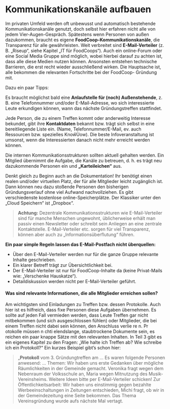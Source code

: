 # Kommunikationskanäle aufbauen

Im privaten Umfeld werden oft unbewusst und automatisch
bestehende Kommunikationskanäle genutzt, doch selbst hier
erfahren nicht alle von jedem Vier-Augen-Gespräch.
Spätestens wenn Personen von außen dazukommen,
braucht es eigene **FoodCoop-Kommunikationskanäle**, die
Transparenz für alle gewährleisten.
Weit verbreitet sind **E-Mail-Verteiler** (z. B. „Riseup“, siehe
Kapitel „IT für FoodCoops“). Auch ein online-Forum oder
eine Social Media Gruppe sind möglich, wobei hierbei darauf
zu achten ist, dass alle diese Medien nutzen können.
Ansonsten entstehen technische Barrieren, die erst recht
wieder ausschließend wirken. Die Hauptsache ist, alle
bekommen die relevanten Fortschritte bei der FoodCoop-
Gründung mit.

Dazu ein paar Tipps:

Es braucht möglichst bald eine **Anlaufstelle für (noch)
Außenstehende**, z. B. eine Telefonnummer und/oder
E-Mail-Adresse, wo sich interessierte Leute erkundigen
können, wann das nächste Gründungstreffen stattfindet.

Jede Person, die zu einem Treffen kommt oder anderweitig
Interesse bekundet, gibt ihre **Kontaktdaten** bekannt bzw.
trägt sich selbst in eine bereitliegende Liste ein. (Name,
Telefonnummer/E-Mail, ev. auch Ressourcen bzw. spezielles
Know҇Ùow). Die beste Infoveranstaltung ist umsonst, wenn
die Interessierten danach nicht mehr erreicht werden können.

Die internen Kommunikationsstrukturen sollten aktuell
gehalten werden. Ein Mitglied übernimmt die Aufgabe,
die Kanäle zu betreuen, d. h. es trägt neu dazukommende
Personen ein und **„Karteileichen“** aus.

Denkt gleich zu Beginn auch an die Dokumentation!
Ihr benötigt einen realen und/oder virtuellen Platz, der
für alle Mitglieder leicht zugänglich ist. Dann können neu
dazu stoßende Personen den bisherigen Gründungsverlauf
ohne viel Aufwand nachvollziehen. Es gibt verschiedenste
kostenlose online-Speicherplätze. Der Klassiker unter den
„Cloud Speichern“ ist „Dropbox“.

> **Achtung:** Dezentrale Kommunikationsstrukturen wie
> E-Mail-Verteiler sind für manche Menschen ungewohnt,
> üblicherweise erhält man passiv einen Newsletter oder
> schreibt sein Anliegen an eine zentrale Kontaktstelle.
> E-Mail-Verteiler etc. sorgen für viel Transparenz,
> können aber auch zu „Informationsüberflutung“ führen.

**Ein paar simple Regeln lassen das E-Mail-Postfach nicht überquellen:**
* Über den E-Mail-Verteiler werden nur für die ganze Gruppe relevante Inhalte geschrieben.
* Ein klarer Betreff trägt zur Übersichtlichkeit bei.
* Der E-Mail-Verteiler ist nur für FoodCoop-Inhalte da (keine Privat-Mails wie: „Verschenke Hauskatze“).
* Detaildiskussion werden nicht per E-Mail-Verteiler geführt.

#### Was sind relevante Informationen, die alle Mitglieder erreichen sollen?
Am wichtigsten sind Einladungen zu Treffen bzw. dessen Protokolle.
Auch hier ist es hilfreich, dass fixe Personen diese Aufgaben
übernehmen. Es sollte auf jeden Fall vermieden werden, dass Leute
Treffen gar nicht mitbekommen (und sich ausgeschlossen fühlen)
oder Mitglieder, die bei einem Treffen nicht dabei sein können, den
Anschluss verlie re n. Pr otokolle müssen n chti elendslange, staubtrockene
Dokumente sein, es reichen ein paar knappe Sätze mit den
relevanten Inhalten. In Teil 3 gibt es ein eigenes Kapitel zu den
Fragen: „Wie halte ich Treffen ab? Wie schreibe ich ein Protokoll?“
Ein kurzes Beispiel gibt’s schon hier:

> „**Protokoll** vom 3. Gründungtreffen am ...
> Es waren folgende Personen anwesend: ...
> Themen: Wir haben uns erste Gedanken über mögliche
> Räumlichkeiten in der Gemeinde gemacht. Veronika fragt
> wegen dem Nebenraum der Volksschule an, Maria wegen
> Mitnutzung des Musik-Vereinsheims. Weitere Ideen
> bitte per E-Mail-Verteiler schicken!
> Zur Öffentlichkeitsarbeit: Wir haben uns einstimmig
> gegen bezahlte Werbeeinschaltungen in Zeitungen
> entschieden, Michi fragt, ob wir in der Gemeindezeitung
> eine Seite bekommen.
> Das Thema Vereinsgründung wurde aufs nächste Mal vertagt.
